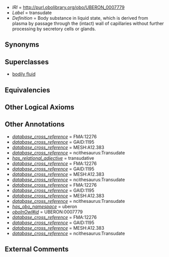  * *IRI* = http://purl.obolibrary.org/obo/UBERON_0007779
 * *Label* = transudate
 * *Definition* = Body substance in liquid state, which is derived from plasma by passage through the (intact) wall of capillaries without further processing by secretory cells or glands.

## Synonyms


## Superclasses

 * [bodily fluid](../../UBERON/14/UBERON_0006314.md)

## Equivalencies


## Other Logical Axioms


## Other Annotations

 * *[database_cross_reference](../../ef/oboInOwl#hasDbXref.md)* = FMA:12276
 * *[database_cross_reference](../../ef/oboInOwl#hasDbXref.md)* = GAID:1195
 * *[database_cross_reference](../../ef/oboInOwl#hasDbXref.md)* = MESH:A12.383
 * *[database_cross_reference](../../ef/oboInOwl#hasDbXref.md)* = ncithesaurus:Transudate
 * *[has_relational_adjective](../../UBPROP/07/UBPROP_0000007.md)* = transudative
 * *[database_cross_reference](../../ef/oboInOwl#hasDbXref.md)* = FMA:12276
 * *[database_cross_reference](../../ef/oboInOwl#hasDbXref.md)* = GAID:1195
 * *[database_cross_reference](../../ef/oboInOwl#hasDbXref.md)* = MESH:A12.383
 * *[database_cross_reference](../../ef/oboInOwl#hasDbXref.md)* = ncithesaurus:Transudate
 * *[database_cross_reference](../../ef/oboInOwl#hasDbXref.md)* = FMA:12276
 * *[database_cross_reference](../../ef/oboInOwl#hasDbXref.md)* = GAID:1195
 * *[database_cross_reference](../../ef/oboInOwl#hasDbXref.md)* = MESH:A12.383
 * *[database_cross_reference](../../ef/oboInOwl#hasDbXref.md)* = ncithesaurus:Transudate
 * *[has_obo_namespace](../../ce/oboInOwl#hasOBONamespace.md)* = uberon
 * *[oboInOwl#id](../../id/oboInOwl#id.md)* = UBERON:0007779
 * *[database_cross_reference](../../ef/oboInOwl#hasDbXref.md)* = FMA:12276
 * *[database_cross_reference](../../ef/oboInOwl#hasDbXref.md)* = GAID:1195
 * *[database_cross_reference](../../ef/oboInOwl#hasDbXref.md)* = MESH:A12.383
 * *[database_cross_reference](../../ef/oboInOwl#hasDbXref.md)* = ncithesaurus:Transudate

## External Comments

